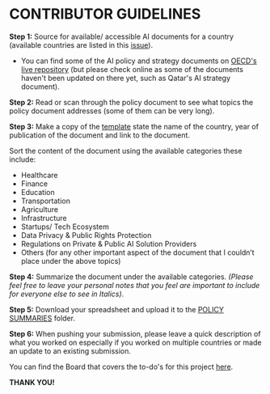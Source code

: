 # CONTRIBUTOR GUIDELINES

**Step 1:** Source for available/ accessible AI documents for a country (available countries are listed in this [issue](https://github.com/gigikenneth/ai-ethical-implications/issues)).
- You can find some of the AI policy and strategy documents on [OECD's live repository](https://oecd.ai/en/dashboards/overview) (but please check online 
as some of the documents haven't been updated on there yet, such as Qatar's AI strategy document).

**Step 2:** Read or scan through the policy document to see what topics the policy document addresses (some of them
can be very long).

**Step 3:** Make a copy of the [template](https://docs.google.com/spreadsheets/d/11IXrDDZxfZCl0T3f4_nWHrAmMBIKkLOWHXjhDOWaWyE/edit?usp=sharing) state the name of the country, year of publication of the document and link to the document.

Sort the content of the document using the available categories these include:
- Healthcare
- Finance
- Education
- Transportation
- Agriculture
- Infrastructure
- Startups/ Tech Ecosystem
- Data Privacy & Public Rights Protection
- Regulations on Private & Public AI Solution Providers
- Others (for any other important aspect of the document that I couldn’t place under the above topics)

**Step 4:** Summarize the document under the available categories. *(Please feel free to leave your personal notes that you
feel are important to include for everyone else to see in Italics)*.

**Step 5:** Download your spreadsheet and upload it to the [POLICY SUMMARIES](https://github.com/gigikenneth/ai-ethical-implications/tree/main/POLICY%20SUMMARIES) folder.

**Step 6:** When pushing your submission, please leave a quick description of what you worked on especially if you worked on 
multiple countries or made an update to an existing submission.

You can find the Board that covers the to-do's for this project [here](https://github.com/users/gigikenneth/projects/3/views/1?layout=board).

**THANK YOU!**
